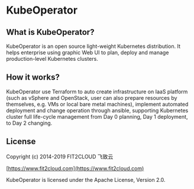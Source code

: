 # KubeOperator

## What is KubeOperator?

KubeOperator is an open source light-weight Kubernetes distribution. It helps enterprise using graphic Web UI to plan, deploy and manage production-level Kubernetes clusters. 

## How it works?

KubeOperator use Terraform to auto create infrastructure on IaaS platform (such as vSphere and OpenStack, user can also prepare resources by themselves, e.g. VMs or local bare metal machines), implement automated deployment and change operation through ansible, supporting Kubernetes cluster full life-cycle management from Day 0 planning, Day 1 deployment, to Day 2 changing.

## License

Copyright (c) 2014-2019 FIT2CLOUD 飞致云<br>

[https://www.fit2cloud.com](https://www.fit2cloud.com)<br>

KubeOperator is licensed under the Apache License, Version 2.0.
